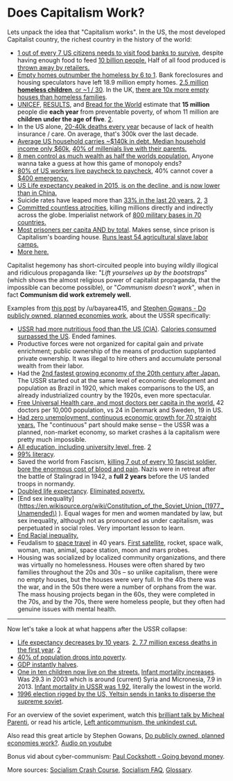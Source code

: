 # Does Capitalism Work?

Lets unpack the idea that "Capitalism works". In the US, the most developed Capitalist country, the richest country in the history of the world:

- [1 out of every 7 US citizens needs to visit food banks to survive](https://www.usatoday.com/story/news/nation/2014/08/17/hunger-study-food/14195585/), despite having enough food to feed [10 billion people.](https://www.oxfam.ca/there-enough-food-feed-world) Half of all food produced is [thrown away by retailers.](https://www.theguardian.com/environment/2016/jul/13/us-food-waste-ugly-fruit-vegetables-perfect)
- [Empty homes outnumber the homeless by 6 to 1](http://www.huffingtonpost.com/richard-skip-bronson/post_733_b_692546.html). Bank foreclosures and housing speculators have left 18.9 million empty homes. [2.5 million **homeless children**, or ~1 / 30](https://www.newsweek.com/child-homelessness-us-reaches-historic-high-report-says-285052). In the UK, [there are 10x more empty houses than homeless families](http://www.mirror.co.uk/news/ampp3d/housing-crisis-10-empty-homes-5008151).  
- [UNICEF](http://www.unicef.org/sowc06/pdfs/sowc06_chap1.pdf), [RESULTS](https://web.archive.org/web/20080527011602/http://www.results.org/website/article.asp?id=241), and [Bread for the World](http://www.bread.org/hunger/global/facts.html) estimate that **15 million** people die **each year** from preventable poverty, of whom 11 million are **children under the age of five**. [2](http://www.washingtonsblog.com/2015/08/crimes-against-humanity-01-poverty-murder-over-400-million-people-since-1995-more-than-all-wars-in-recorded-history.html). 
- In the US alone, [20-40k deaths every year](http://obamacarefacts.com/facts-on-deaths-due-to-lack-of-health-insurance-in-us/) because of lack of health insurance / care. On average, that's 300k over the last decade.
- [Average US household carries ~$140k in debt. Median household income only \$60k](https://www.usatoday.com/story/money/personalfinance/2017/11/18/a-foolish-take-heres-how-much-debt-the-average-us-household-owes/107651700/), [40% of millenials live with their parents.](http://theeconomiccollapseblog.com/archives/goodbye-american-dream-the-average-u-s-household-is-137063-in-debt-and-38-4-of-millennials-live-with-their-parents) 
- [8 men control as much wealth as half the worlds population.](https://www.inc.com/melanie-curtin/meet-the-8-men-who-control-half-the-worlds-wealth.html) Anyone wanna take a guess at how this game of monopoly ends?
- [80% of US workers live paycheck to paycheck](https://www.theguardian.com/commentisfree/2018/jul/29/us-economy-workers-paycheck-robert-reich), 40% cannot cover a [$400 emergency.](http://theeconomiccollapseblog.com/archives/federal-reserve-more-than-4-out-of-10-americans-do-not-even-have-enough-money-to-cover-an-unexpected-400-expense)
- [US Life expectancy peaked in 2015, is on the decline, and is now lower than in China.](https://www.businessinsider.com/china-boasts-that-its-healthy-life-expectancy-beats-the-us-is-correct-2018-5)
- Suicide rates have leaped more than [33% in the last 20 years.](https://politsturm.com/american-suicide-rate-up-33/) [2](https://www.cnn.com/2018/06/07/health/suicide-report-cdc/index.html), [3](https://www.washingtonpost.com/news/to-your-health/wp/2018/06/07/u-s-suicide-rates-rise-sharply-across-the-country-new-report-shows/?utm_term=.18c1060e6b2f) 
- [Committed countless atrocities](https://github.com/dessalines/essays/blob/master/us_atrocities.md), killing millions directly and indirectly across the globe. Imperialist network of [800 military bases in 70 countries.](https://www.politico.com/magazine/story/2015/06/us-military-bases-around-the-world-119321) 
- [Most prisoners per capita AND by total](https://www.statista.com/statistics/262962/countries-with-the-most-prisoners-per-100-000-inhabitants/). Makes sense, since prison is Capitalism's boarding house. [Runs least 54 agricultural slave labor camps.](https://en.wikipedia.org/wiki/Prison_farm#In_the_United_States_.28partial_list.29) 
- [More here.](https://www.reddit.com/r/LateStageCapitalism/comments/5q2oak/someone_dies_under_socialism_no_matter_how_its/dcvu8lg/)

Capitalist hegemony has short-circuited people into buying wildly illogical and ridiculous propaganda like: "*Lift yourselves up by the bootstraps*" (which shows the almost religious power of capitalist propaganda, that the impossible can become possible), or "*Communism doesn't work*", when in fact **Communism did work extremely well.**

Examples from [this post](https://www.reddit.com/r/socialism/comments/86tqdd/but_socialism_doesnt_work_s/dw7qco0/) by /u/bayarea415, and [Stephen Gowans - Do publicly owned, planned economies work,](https://gowans.wordpress.com/2012/12/21/do-publicly-owned-planned-economies-work/) about the USSR specifically: 

- [USSR had more nutritious food than the US (CIA)](https://www.cia.gov/library/readingroom/docs/CIA-RDP84B00274R000300150009-5.pdf). [Calories consumed surpassed the US](https://artir.files.wordpress.com/2016/05/compar1.png?w=640). Ended famines.
- Productive forces were not organized for capital gain and private enrichment; public ownership of the means of production supplanted private ownership. It was illegal to hire others and accumulate personal wealth from their labor.
- Had the [2nd fastest growing economy of the 20th century after Japan.](https://artir.files.wordpress.com/2016/03/captura-de-pantalla-de-2016-05-26-10-15-23.png) The USSR started out at the same level of economic development and population as Brazil in 1920, which makes comparisons to the US, an already industrialized country by the 1920s, even more spectacular. 
- [Free Universal Health care, and most doctors per capita in the world.]( https://www.marxists.org/archive/newsholme/1933/red-medicine/index.htm ) 42 doctors per 10,000 population, vs 24 in Denmark and Sweden, 19 in US.
- [Had zero unemployment, continuous economic growth for 70 straight years.](https://homepages.warwick.ac.uk/~syrbe/pubs/FarmtoFactory.pdf) The "continuous" part should make sense – the USSR was a planned, non-market economy, so market crashes á la capitalism were pretty much impossible.
- [All education, including university level, free](http://www.revolutionarydemocracy.org/archive/PubEdUSSR.htm). [2]( http://www.revolutionarydemocracy.org/archive/anglosov.htm)
- [99% literacy](https://en.wikipedia.org/wiki/Likbez).
- Saved the world from Fascism, [killing 7 out of every 10 fascist soldier, bore the enormous cost of blood and pain](https://en.wikipedia.org/wiki/Eastern_Front_(World_War_II)#Casualties). Nazis were in retreat after the battle of Stalingrad in 1942, a **full 2 years** before the US landed troops in normandy. 
- [Doubled life expectancy](https://en.wikipedia.org/wiki/Demographics_of_the_Soviet_Union). [Eliminated poverty.](https://gowans.wordpress.com/2011/12/20/we-lived-better-then/)
- [End sex inequality](https://en.wikisource.org/wiki/Constitution_of_the_Soviet_Union_(1977,_Unamended\) ). Equal wages for men and women mandated by law, but sex inequality, although not as pronounced as under capitalism, was perpetuated in social roles. Very important lesson to learn.
- [End Racial inequality.](https://www.theguardian.com/artanddesign/shortcuts/2016/jan/24/racial-harmony-in-a-marxist-utopia-how-the-soviet-union-capitalised-on-us-discrimination-in-pictures)
- Feudalism to [space travel](https://i.imgur.com/pe0tg2y.jpg) in 40 years. [First satellite](https://en.wikipedia.org/wiki/Soviet_space_program), rocket, space walk, woman, man, animal, space station, moon and mars probes.
- Housing was socialized by localized community organizations, and there was virtually no homelessness. Houses were often shared by two families throughout the 20s and 30s – so unlike capitalism, there were no empty houses, but the houses were very full. In the 40s there was the war, and in the 50s there were a number of orphans from the war. The mass housing projects began in the 60s, they were completed in the 70s, and by the 70s, there were homeless people, but they often had genuine issues with mental health.

----

Now let's take a look at what happens after the USSR collapse: 

- [Life expectancy decreases by 10 years](https://en.wikipedia.org/wiki/Demographics_of_Russia#Life_expectancy ). [2. ](https://i.stack.imgur.com/8Fj8E.png) [7.7 million excess deaths in the first year](http://www.academia.edu/1072631/Review_Red_Plenty_by_Francis_Spufford ). [2](https://www.ncbi.nlm.nih.gov/pmc/articles/PMC259165/)
- [40% of population drops into poverty]( https://www.wsws.org/en/articles/2003/07/unpo-j28.html).
- [GDP instantly halves]( https://upload.wikimedia.org/wikipedia/commons/9/92/Soviet_Union_GDP_per_capita.gif).
- [One in ten children now live on the streets.](https://www.theglobeandmail.com/news/world/an-epidemic-of-street-kids-overwhelms-russian-cities/article4141933/) [Infant mortality increases](https://knoema.com/atlas/Russian-Federation/Nenets-Autonomous-District/topics/Demographics/Mortality/Infant-mortality-rate-deaths-before-age-1-per-1000-live-births). Was 29.3 in 2003 which is around (current) Syria and Micronesia, 7.9 in 2013. [Infant mortality in USSR was 1.92](https://en.wikipedia.org/wiki/Demographics_of_the_Soviet_Union#Life_expectancy_and_infant_mortality), literally the lowest in the world.
- [1996 election rigged by the US, Yeltsin sends in tanks to disperse the supreme soviet](https://en.wikipedia.org/wiki/Russian_presidential_election,_1996). 

For an overview of the soviet experiment, watch this [brilliant talk by Micheal Parenti](https://www.youtube.com/watch?v=z7WmYEoNtPY&feature=youtu.be), or read his article, [Left anticommunism, the unkindest cut.](http://www.greanvillepost.com/2015/05/23/left-anticommunism-the-unkindest-cut/)

Also read this great article by Stephen Gowans, [Do publicly owned, planned economies work?](https://gowans.wordpress.com/2012/12/21/do-publicly-owned-planned-economies-work/). [Audio on youtube](https://www.youtube.com/watch?v=mYf3gZZFa0k&list=PL0-IkmzWbjobDdDbSC_YgZfV94BQiRIB8)

Bonus vid about cyber-communism: [Paul Cockshott - Going beyond money](https://www.youtube.com/watch?v=cI01-5zhwdA). 

More sources: [Socialism Crash Course](https://github.com/dessalines/essays/blob/master/crash_course_socialism.md), [Socialism FAQ](https://github.com/dessalines/essays/blob/master/socialism_faq.md), [Glossary](https://github.com/dessalines/essays/blob/master/glossary_of_socialist_terms.md).
